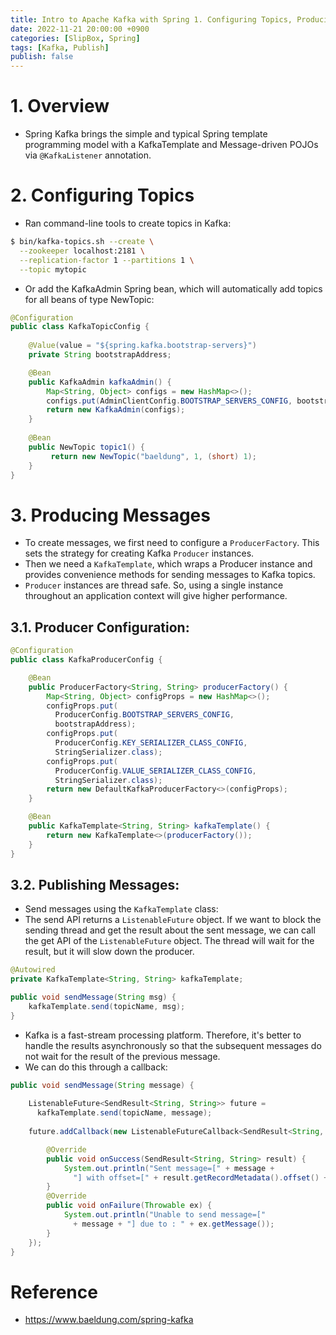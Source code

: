 ```yaml
---
title: Intro to Apache Kafka with Spring 1. Configuring Topics, Producing Messages 
date: 2022-11-21 20:00:00 +0900
categories: [SlipBox, Spring]
tags: [Kafka, Publish]
publish: false
---
```


# 1. Overview
- Spring Kafka brings the simple and typical Spring template programming model with a KafkaTemplate and Message-driven POJOs via `@KafkaListener` annotation.

# 2. Configuring Topics
- Ran command-line tools to create topics in Kafka:

```bash
$ bin/kafka-topics.sh --create \
  --zookeeper localhost:2181 \
  --replication-factor 1 --partitions 1 \
  --topic mytopic
```

- Or add the KafkaAdmin Spring bean, which will automatically add topics for all beans of type NewTopic:

```java
@Configuration
public class KafkaTopicConfig {
    
    @Value(value = "${spring.kafka.bootstrap-servers}")
    private String bootstrapAddress;

    @Bean
    public KafkaAdmin kafkaAdmin() {
        Map<String, Object> configs = new HashMap<>();
        configs.put(AdminClientConfig.BOOTSTRAP_SERVERS_CONFIG, bootstrapAddress);
        return new KafkaAdmin(configs);
    }
    
    @Bean
    public NewTopic topic1() {
         return new NewTopic("baeldung", 1, (short) 1);
    }
}
```

# 3. Producing Messages

- To create messages, we first need to configure a `ProducerFactory`. This sets the strategy for creating Kafka `Producer` instances.
- Then we need a `KafkaTemplate`, which wraps a Producer instance and provides convenience methods for sending messages to Kafka topics.
- `Producer` instances are thread safe. So, using a single instance throughout an application context will give higher performance.

## 3.1. Producer Configuration:

```java
@Configuration
public class KafkaProducerConfig {

    @Bean
    public ProducerFactory<String, String> producerFactory() {
        Map<String, Object> configProps = new HashMap<>();
        configProps.put(
          ProducerConfig.BOOTSTRAP_SERVERS_CONFIG, 
          bootstrapAddress);
        configProps.put(
          ProducerConfig.KEY_SERIALIZER_CLASS_CONFIG, 
          StringSerializer.class);
        configProps.put(
          ProducerConfig.VALUE_SERIALIZER_CLASS_CONFIG, 
          StringSerializer.class);
        return new DefaultKafkaProducerFactory<>(configProps);
    }

    @Bean
    public KafkaTemplate<String, String> kafkaTemplate() {
        return new KafkaTemplate<>(producerFactory());
    }
}
```

## 3.2. Publishing Messages:

- Send messages using the `KafkaTemplate` class:
- The send API returns a `ListenableFuture` object. If we want to block the sending thread and get the result about the sent message, we can call the get API of the `ListenableFuture` object. The thread will wait for the result, but it will slow down the producer.

```java
@Autowired
private KafkaTemplate<String, String> kafkaTemplate;

public void sendMessage(String msg) {
    kafkaTemplate.send(topicName, msg);
}
```

- Kafka is a fast-stream processing platform. Therefore, it's better to handle the results asynchronously so that the subsequent messages do not wait for the result of the previous message.
- We can do this through a callback:

```java
public void sendMessage(String message) {
            
    ListenableFuture<SendResult<String, String>> future = 
      kafkaTemplate.send(topicName, message);
	
    future.addCallback(new ListenableFutureCallback<SendResult<String, String>>() {

        @Override
        public void onSuccess(SendResult<String, String> result) {
            System.out.println("Sent message=[" + message + 
              "] with offset=[" + result.getRecordMetadata().offset() + "]");
        }
        @Override
        public void onFailure(Throwable ex) {
            System.out.println("Unable to send message=[" 
              + message + "] due to : " + ex.getMessage());
        }
    });
}
```

# Reference
- https://www.baeldung.com/spring-kafka